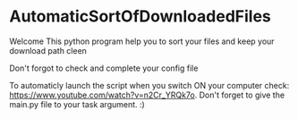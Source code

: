 # AutomaticSortOfDownloadedFiles

Welcome
This python program help you to sort your files and keep your download path cleen

Don't forgot to check and complete your config file

To automaticly launch the script when you switch ON your computer check: https://www.youtube.com/watch?v=n2Cr_YRQk7o. Don't forget to give the main.py file to your task argument. :)